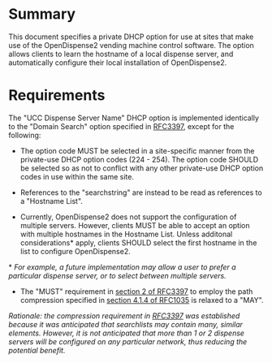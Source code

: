 # Summary

This document specifies a private DHCP option for use at sites that make use
of the OpenDispense2 vending machine control software. The option allows
clients to learn the hostname of a local dispense server, and automatically
configure their local installation of OpenDispense2.

# Requirements

The "UCC Dispense Server Name" DHCP option is implemented identically to
the "Domain Search" option specified in
[RFC3397](https://www.rfc-editor.org/rfc/rfc3397.html), except for the
following:

- The option code MUST be selected in a site-specific manner from the
  private-use DHCP option codes (224 - 254). The option code SHOULD be
  selected so as not to conflict with any other private-use DHCP option codes
  in use within the same site.

- References to the "searchstring" are instead to be read as references to a
  "Hostname List".

- Currently, OpenDispense2 does not support the configuration of multiple
  servers. However, clients MUST be able to accept an option with multiple
  hostnames in the Hostname List. Unless additonal considerations\* apply,
  clients SHOULD select the first hostname in the list to configure
  OpenDispense2.

\* *For example, a future implementation may allow a user to prefer a
particular dispense server, or to select between multiple servers.*

- The "MUST" requirement in
[section 2 of RFC3397](https://www.rfc-editor.org/rfc/rfc3397.html#section-2)
to employ the path compression specified in
[section 4.1.4 of RFC1035](https://www.rfc-editor.org/rfc/rfc1035.html#section-4.1.4)
is relaxed to a "MAY".

*Rationale: the compression requirement in
[RFC3397](https://www.rfc-editor.org/rfc/rfc3397.html) was established because
it was anticipated that searchlists may contain many, similar elements.
However, it is not anticipated that more than 1 or 2 dispense servers will
be configured on any particular network, thus reducing the potential benefit.*
